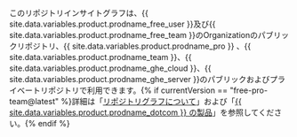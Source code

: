 このリポジトリインサイトグラフは、{{ site.data.variables.product.prodname_free_user }}及び{{ site.data.variables.product.prodname_free_team }}のOrganizationのパブリックリポジトリ、{{ site.data.variables.product.prodname_pro }} 、{{ site.data.variables.product.prodname_team }}、{{ site.data.variables.product.prodname_ghe_cloud }}、{{ site.data.variables.product.prodname_ghe_server }}のパブリックおよびプライベートリポジトリで利用できます。{% if currentVersion == "free-pro-team@latest" %}詳細は「[リポジトリグラフについて](/articles/about-repository-graphs)」および「[{{ site.data.variables.product.prodname_dotcom }} の製品](/articles/github-s-products)」を参照してください。{% endif %}
